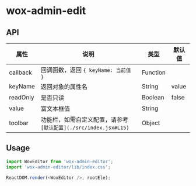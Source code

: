 # wox-admin-edit

## API

| 属性 | 说明 | 类型 | 默认值 |
| ---- | ---- | ---- | ---- |
| callback | 回调函数，返回 `{ keyName: 当前值 }` | Function | |
| keyName | 返回对象的属性名 | String | value |
| readOnly | 是否只读 | Boolean | false |
| value | 富文本框值 | String | |
| toolbar | 功能栏，如需自定义配置，请参考 `[默认配置](./src/index.jsx#L15)` | Object | |

## Usage

```javascript
import WoxEditor from 'wox-admin-editor';
import 'wox-admin-editor/lib/index.css';

ReactDOM.render(<WoxEditor />, rootEle);
